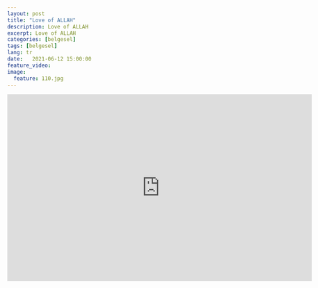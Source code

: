 ```yaml
---
layout: post
title: "Love of ALLAH"
description: Love of ALLAH
excerpt: Love of ALLAH
categories: [belgesel]
tags: [belgesel]
lang: tr
date:   2021-06-12 15:00:00
feature_video: 
image:
  feature: 110.jpg
---
```




<div class="responsive-wrap">
<iframe src="https://mirrorace.org/m/embed/1Ivnj/" scrolling="no" frameborder="0" width="700" height="430" allowfullscreen="true" webkitallowfullscreen="true" mozallowfullscreen="true"></iframe>
</div>


